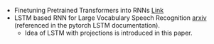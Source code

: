 - Finetuning Pretrained Transformers into RNNs [Link](https://arxiv.org/abs/2103.13076)
- LSTM based RNN for Large Vocabulary Speech Recognition [arxiv](https://arxiv.org/abs/1402.1128) (referenced in the pytorch LSTM documentation).  
    - Idea of LSTM with projections is introduced in this paper.

